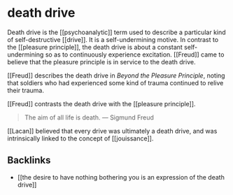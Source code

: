 # death drive

Death drive is the [[psychoanalytic]] term used to describe a particular kind of self-destructive [[drive]]. It is a self-undermining motive. In contrast to the [[pleasure principle]], the death drive is about a constant self-undermining so as to continuously experience excitation. [[Freud]] came to believe that the pleasure principle is in service to the death drive.

[[Freud]] describes the death drive in _Beyond the Pleasure Principle_, noting that soldiers who had experienced some kind of trauma continued to relive their trauma.

[[Freud]] contrasts the death drive with the [[pleasure principle]].

> The aim of all life is death. &#x2014; Sigmund Freud

[[Lacan]] believed that every drive was ultimately a death drive, and was intrinsically linked to the concept of [[jouissance]].


## Backlinks

-   [[the desire to have nothing bothering you is an expression of the death drive]]
